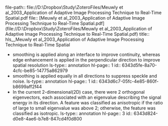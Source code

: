 file-path:: file://D:\Dropbox\Study\ZoteroFiles/Meuwly et al_2003_Application of Adaptive Image Processing Technique to Real-Time Spatial.pdf
file:: [Meuwly et al_2003_Application of Adaptive Image Processing Technique to Real-Time Spatial.pdf](file://D:\Dropbox\Study\ZoteroFiles/Meuwly et al_2003_Application of Adaptive Image Processing Technique to Real-Time Spatial.pdf)
title:: hls__Meuwly et al_2003_Application of Adaptive Image Processing Technique to Real-Time Spatial

- smoothing is applied along an interface to improve continuity, whereas edge enhancement is applied in the perpendicular direction to improve spatial resolution
  ls-type:: annotation
  hl-page:: 1
  id:: 6343d5fe-8a70-4cfc-be85-14775a862979
- smoothing is applied equally in all directions to suppress speckle and noise.
  ls-type:: annotation
  hl-page:: 1
  id:: 6343d6c7-05fc-4e85-860f-b8699aff2f44
- In the current 2-dimensional(2D) case, there were 2 orthogonal eigenvectors, each associated with an eigenvalue describing the signal energy in its direction. A feature was classified as anisotropic if the ratio of large to small eigenvalue was above 2; otherwise, the feature was classified as isotropic.
  ls-type:: annotation
  hl-page:: 3
  id:: 6343d824-d0e8-4ae6-b7e8-847cd4f0d800
